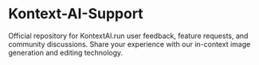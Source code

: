 # Kontext-AI-Support
Official repository for KontextAI.run user feedback, feature requests, and community discussions. Share your experience with our in-context image generation and editing technology.
